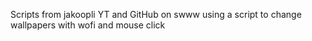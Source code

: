 Scripts from jakoopli YT and GitHub on swww using a script to change wallpapers with wofi and mouse click
